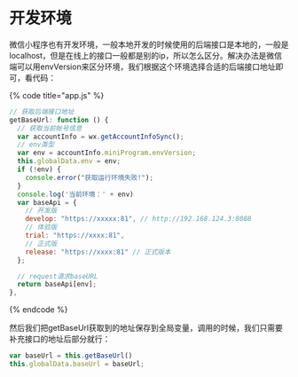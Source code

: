 # 开发环境

微信小程序也有开发环境，一般本地开发的时候使用的后端接口是本地的，一般是localhost，但是在线上的接口一般都是别的ip，所以怎么区分。解决办法是微信端可以用envVersion来区分环境，我们根据这个环境选择合适的后端接口地址即可，看代码：

{% code title="app.js" %}
```javascript
// 获取后端接口地址
getBaseUrl: function () {
  // 获取当前帐号信息
  var accountInfo = wx.getAccountInfoSync();
  // env类型
  var env = accountInfo.miniProgram.envVersion;
  this.globalData.env = env;
  if (!env) {
    console.error("获取运行环境失败!");
  }
  console.log('当前环境：' + env)
  var baseApi = {
    // 开发版
    develop: "https://xxxxx:81", // http://192.168.124.3:8088
    // 体验版
    trial: "https://xxxx:81",
    // 正式版
    release: "https://xxxx:81" // 正式版本
  };

  // request请求baseURL
  return baseApi[env];
},
```
{% endcode %}

然后我们把getBaseUrl获取到的地址保存到全局变量，调用的时候，我们只需要补充接口的地址后部分就行：

```javascript
var baseUrl = this.getBaseUrl()
this.globalData.baseUrl = baseUrl;
```

